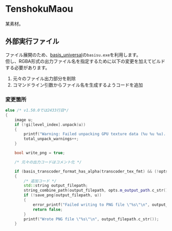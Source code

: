 # TenshokuMaou

某素材。  

## 外部実行ファイル

ファイル展開のため、[basis_universal](https://github.com/BinomialLLC/basis_universal/releases/tag/v1_50_0_2)の`basisu.exe`を利用します。  
但し、RGBA形式の出力ファイル名を指定するために以下の変更を加えてビルドする必要があります。
1.  元々のファイル出力部分を削除
2.  コマンドライン引数からファイル名を生成するようコードを追加

### 変更箇所
``` cpp
else /* v1.50.0では2433行目*/
{
	image u;
	if (!gi[level_index].unpack(u))
	{
		printf("Warning: Failed unpacking GPU texture data (%u %u %u). Unpacking as much as possible.\n", format_iter, image_index, level_index);
		total_unpack_warnings++;
	}

	bool write_png = true;

	/* 元々の出力コードはコメント化 */

	if (basis_transcoder_format_has_alpha(transcoder_tex_fmt) && (!opts.m_ktx_only) && (write_png))
	{
		/* 追加コード */
		std::string output_filepath;
		string_combine_path(output_filepath, opts.m_output_path.c_str(), opts.m_output_filename.c_str());
		if (!save_png(output_filepath, u))
		{
			error_printf("Failed writing to PNG file \"%s\"\n", output_filepath.c_str());
			return false;
		}
		printf("Wrote PNG file \"%s\"\n", output_filepath.c_str());
	}

```
